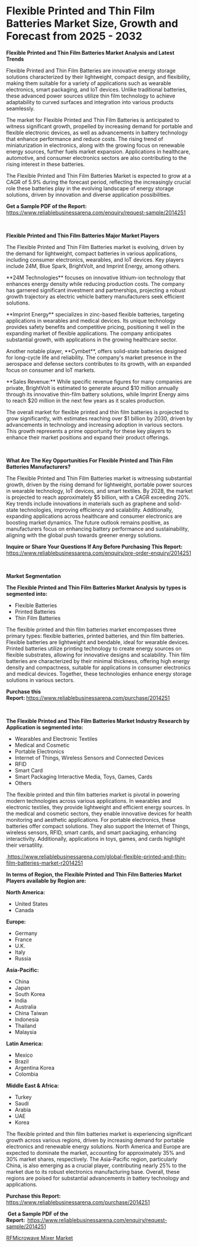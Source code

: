 <p><h1>Flexible Printed and Thin Film Batteries Market Size, Growth and Forecast from 2025 - 2032</h1></p><p><strong>Flexible Printed and Thin Film Batteries Market Analysis and Latest Trends</strong></p>
<p><p>Flexible Printed and Thin Film Batteries are innovative energy storage solutions characterized by their lightweight, compact design, and flexibility, making them suitable for a variety of applications such as wearable electronics, smart packaging, and IoT devices. Unlike traditional batteries, these advanced power sources utilize thin film technology to achieve adaptability to curved surfaces and integration into various products seamlessly.</p><p>The market for Flexible Printed and Thin Film Batteries is anticipated to witness significant growth, propelled by increasing demand for portable and flexible electronic devices, as well as advancements in battery technology that enhance performance and reduce costs. The rising trend of miniaturization in electronics, along with the growing focus on renewable energy sources, further fuels market expansion. Applications in healthcare, automotive, and consumer electronics sectors are also contributing to the rising interest in these batteries.</p><p>The Flexible Printed and Thin Film Batteries Market is expected to grow at a CAGR of 5.9% during the forecast period, reflecting the increasingly crucial role these batteries play in the evolving landscape of energy storage solutions, driven by innovation and diverse application possibilities.</p></p>
<p><strong>Get a Sample PDF of the Report:&nbsp;</strong> <a href="https://www.reliablebusinessarena.com/enquiry/request-sample/2014251?utm_campaign=3137&utm_medium=2&utm_source=Github&utm_content=ia&utm_term=29032025&utm_id=flexible-printed-and-thin-film-batteries">https://www.reliablebusinessarena.com/enquiry/request-sample/2014251</a></p>
<p>&nbsp;</p>
<p><strong>Flexible Printed and Thin Film Batteries Major Market Players</strong></p>
<p><p>The Flexible Printed and Thin Film Batteries market is evolving, driven by the demand for lightweight, compact batteries in various applications, including consumer electronics, wearables, and IoT devices. Key players include 24M, Blue Spark, BrightVolt, and Imprint Energy, among others.</p><p>**24M Technologies** focuses on innovative lithium-ion technology that enhances energy density while reducing production costs. The company has garnered significant investment and partnerships, projecting a robust growth trajectory as electric vehicle battery manufacturers seek efficient solutions.</p><p>**Imprint Energy** specializes in zinc-based flexible batteries, targeting applications in wearables and medical devices. Its unique technology provides safety benefits and competitive pricing, positioning it well in the expanding market of flexible applications. The company anticipates substantial growth, with applications in the growing healthcare sector.</p><p>Another notable player, **Cymbet**, offers solid-state batteries designed for long-cycle life and reliability. The company's market presence in the aerospace and defense sectors contributes to its growth, with an expanded focus on consumer and IoT markets.</p><p>**Sales Revenue:** While specific revenue figures for many companies are private, BrightVolt is estimated to generate around $10 million annually through its innovative thin-film battery solutions, while Imprint Energy aims to reach $20 million in the next few years as it scales production.</p><p>The overall market for flexible printed and thin film batteries is projected to grow significantly, with estimates reaching over $1 billion by 2030, driven by advancements in technology and increasing adoption in various sectors. This growth represents a prime opportunity for these key players to enhance their market positions and expand their product offerings.</p></p>
<p>&nbsp;</p>
<p><strong>What Are The Key Opportunities For Flexible Printed and Thin Film Batteries Manufacturers?</strong></p>
<p><p>The Flexible Printed and Thin Film Batteries market is witnessing substantial growth, driven by the rising demand for lightweight, portable power sources in wearable technology, IoT devices, and smart textiles. By 2028, the market is projected to reach approximately $5 billion, with a CAGR exceeding 20%. Key trends include innovations in materials such as graphene and solid-state technologies, improving efficiency and scalability. Additionally, expanding applications across healthcare and consumer electronics are boosting market dynamics. The future outlook remains positive, as manufacturers focus on enhancing battery performance and sustainability, aligning with the global push towards greener energy solutions.</p></p>
<p><strong>Inquire or Share Your Questions If Any Before Purchasing This Report:</strong> <a href="https://www.reliablebusinessarena.com/enquiry/pre-order-enquiry/2014251?utm_campaign=3137&utm_medium=2&utm_source=Github&utm_content=ia&utm_term=29032025&utm_id=flexible-printed-and-thin-film-batteries">https://www.reliablebusinessarena.com/enquiry/pre-order-enquiry/2014251</a></p>
<p>&nbsp;</p>
<p><strong>Market Segmentation</strong></p>
<p><strong>The Flexible Printed and Thin Film Batteries Market Analysis by types is segmented into:</strong></p>
<p><ul><li>Flexible Batteries</li><li>Printed Batteries</li><li>Thin Film Batteries</li></ul></p>
<p><p>The flexible printed and thin film batteries market encompasses three primary types: flexible batteries, printed batteries, and thin film batteries. Flexible batteries are lightweight and bendable, ideal for wearable devices. Printed batteries utilize printing technology to create energy sources on flexible substrates, allowing for innovative designs and scalability. Thin film batteries are characterized by their minimal thickness, offering high energy density and compactness, suitable for applications in consumer electronics and medical devices. Together, these technologies enhance energy storage solutions in various sectors.</p></p>
<p><strong>Purchase this Report:&nbsp;</strong><a href="https://www.reliablebusinessarena.com/purchase/2014251?utm_campaign=3137&utm_medium=2&utm_source=Github&utm_content=ia&utm_term=29032025&utm_id=flexible-printed-and-thin-film-batteries">https://www.reliablebusinessarena.com/purchase/2014251</a></p>
<p>&nbsp;</p>
<p><strong>The Flexible Printed and Thin Film Batteries Market Industry Research by Application is segmented into:</strong></p>
<p><ul><li>Wearables and Electronic Textiles</li><li>Medical and Cosmetic</li><li>Portable Electronics</li><li>Internet of Things, Wireless Sensors and Connected Devices</li><li>RFID</li><li>Smart Card</li><li>Smart Packaging Interactive Media, Toys, Games, Cards</li><li>Others</li></ul></p>
<p><p>The flexible printed and thin film batteries market is pivotal in powering modern technologies across various applications. In wearables and electronic textiles, they provide lightweight and efficient energy sources. In the medical and cosmetic sectors, they enable innovative devices for health monitoring and aesthetic applications. For portable electronics, these batteries offer compact solutions. They also support the Internet of Things, wireless sensors, RFID, smart cards, and smart packaging, enhancing interactivity. Additionally, applications in toys, games, and cards highlight their versatility.</p></p>
<p><a href="https://www.reliablebusinessarena.com/global-flexible-printed-and-thin-film-batteries-market-r2014251?utm_campaign=3137&utm_medium=2&utm_source=Github&utm_content=ia&utm_term=29032025&utm_id=flexible-printed-and-thin-film-batteries">&nbsp;https://www.reliablebusinessarena.com/global-flexible-printed-and-thin-film-batteries-market-r2014251</a></p>
<p><strong>In terms of Region, the Flexible Printed and Thin Film Batteries Market Players available by Region are:</strong></p>
<p>
    <p> <strong> North America: </strong>
        <ul>
            <li>United States</li>
            <li>Canada</li>
        </ul>
        </p> 
    <p> <strong> Europe: </strong>
        <ul>
            <li>Germany</li>
            <li>France</li>
            <li>U.K.</li>
            <li>Italy</li>
            <li>Russia</li>
        </ul>
        </p> 
    <p> <strong> Asia-Pacific: </strong>
        <ul>
            <li>China</li>
            <li>Japan</li>
            <li>South Korea</li>
            <li>India</li>
            <li>Australia</li>
            <li>China Taiwan</li>
            <li>Indonesia</li>
            <li>Thailand</li>
            <li>Malaysia</li>
        </ul>
        </p> 
    <p> <strong> Latin America: </strong>
        <ul>
            <li>Mexico</li>
            <li>Brazil</li>
            <li>Argentina Korea</li>
            <li>Colombia</li>
        </ul>
        </p> 
    <p> <strong> Middle East & Africa: </strong>
        <ul>
            <li>Turkey</li>
            <li>Saudi</li>
            <li>Arabia</li>
            <li>UAE</li>
            <li>Korea</li>
        </ul>
    </p>
    </p>
<p><p>The flexible printed and thin film batteries market is experiencing significant growth across various regions, driven by increasing demand for portable electronics and renewable energy solutions. North America and Europe are expected to dominate the market, accounting for approximately 35% and 30% market shares, respectively. The Asia-Pacific region, particularly China, is also emerging as a crucial player, contributing nearly 25% to the market due to its robust electronics manufacturing base. Overall, these regions are poised for substantial advancements in battery technology and applications.</p></p>
<p><strong>Purchase this Report: </strong><a href="https://www.reliablebusinessarena.com/purchase/2014251?utm_campaign=3137&utm_medium=2&utm_source=Github&utm_content=ia&utm_term=29032025&utm_id=flexible-printed-and-thin-film-batteries">https://www.reliablebusinessarena.com/purchase/2014251</a></p>
<p>&nbsp;<strong>Get a Sample PDF of the Report:&nbsp;&nbsp;</strong><a href="https://www.reliablebusinessarena.com/enquiry/request-sample/2014251?utm_campaign=3137&utm_medium=2&utm_source=Github&utm_content=ia&utm_term=29032025&utm_id=flexible-printed-and-thin-film-batteries">https://www.reliablebusinessarena.com/enquiry/request-sample/2014251</a></p>
<p><strong></strong></p>
<p><p><a href="https://github.com/ugurgyuri/Market-Research-Report-List-1/blob/main/rfmicrowave-mixer-market.md?utm_campaign=3137&utm_medium=2&utm_source=Github&utm_content=ia&utm_term=29032025&utm_id=flexible-printed-and-thin-film-batteries">RFMicrowave Mixer Market</a></p></p>